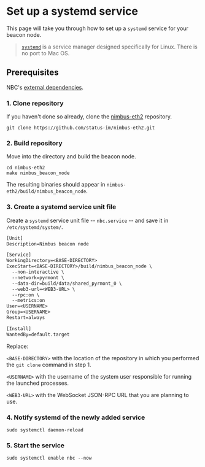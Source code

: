 # Set up a systemd service

This page will take you through how to set up a `systemd` service for your beacon node.
> [`systemd`](https://www.freedesktop.org/wiki/Software/systemd/) is a service manager designed specifically for Linux. There is no port to Mac OS.

## Prerequisites

NBC's [external dependencies](./install.md#external-dependencies).

### 1. Clone repository

If you haven't done so already, clone the [nimbus-eth2](https://github.com/status-im/nimbus-eth2) repository.

```console
git clone https://github.com/status-im/nimbus-eth2.git
```

### 2. Build repository

Move into the directory and build the beacon node.

```console
cd nimbus-eth2
make nimbus_beacon_node
```


The resulting binaries should appear in `nimbus-eth2/build/nimbus_beacon_node`.

### 3. Create a systemd service unit file

Create a `systemd` service unit file -- `nbc.service` -- and save it in `/etc/systemd/system/`.

```txt
[Unit]
Description=Nimbus beacon node

[Service]
WorkingDirectory=<BASE-DIRECTORY>
ExecStart=<BASE-DIRECTORY>/build/nimbus_beacon_node \
  --non-interactive \
  --network=pyrmont \
  --data-dir=build/data/shared_pyrmont_0 \
  --web3-url=<WEB3-URL> \
  --rpc:on \
  --metrics:on
User=<USERNAME>
Group=<USERNAME>
Restart=always

[Install]
WantedBy=default.target
```

Replace:

`<BASE-DIRECTORY>` with the location of the repository in which you performed the `git clone` command in step 1.

`<USERNAME>` with the username of the system user responsible for running the launched processes.

`<WEB3-URL>` with the WebSocket JSON-RPC URL that you are planning to use.


### 4. Notify systemd of the newly added service

```console
sudo systemctl daemon-reload
```

### 5. Start the service

```console
sudo systemctl enable nbc --now
```

